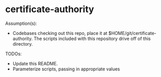# certificate-authority

Assumption(s):
- Codebases checking out this repo, place it at $HOME/git/certificate-authority.  The scripts included with this repository drive off of this directory. 

TODOs:
- Update this README.  
- Parameterize scripts, passing in appropriate values
